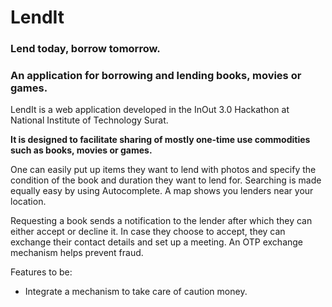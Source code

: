 # LendIt

### Lend today, borrow tomorrow.

### An application for borrowing and lending books, movies or games.

LendIt is a web application developed in the InOut 3.0 Hackathon at National Institute of Technology Surat.

**It is designed to facilitate sharing of mostly one-time use commodities such as books, movies or games.**

One can easily put up items they want to lend with photos and specify the condition of the book and duration they want to lend for.
Searching is made equally easy by using Autocomplete. A map shows you lenders near your location.

Requesting a book sends a notification to the lender after which they can either accept or decline it.
In case they choose to accept, they can exchange their contact details and set up a meeting. An OTP exchange mechanism helps prevent fraud.

Features to be:

- Integrate a mechanism to take care of caution money.
